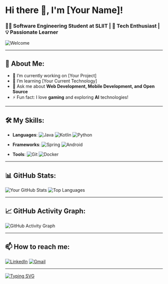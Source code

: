 # Hi there 👋, I'm [Your Name]!
### 👨‍💻 Software Engineering Student at SLIIT | 👾 Tech Enthusiast | 💡 Passionate Learner

![Welcome](https://raw.githubusercontent.com/yourusername/your-repo/main/welcome.gif)

---

## 🚀 About Me:
- 🔭 I’m currently working on [Your Project]
- 🌱 I’m learning [Your Current Technology]
- 💬 Ask me about **Web Development, Mobile Development, and Open Source**
- ⚡ Fun fact: I love **gaming** and exploring **AI** technologies!

---

## 🛠️ My Skills:
- **Languages**: 
  ![Java](https://img.shields.io/badge/Java-ED8B00?style=for-the-badge&logo=java&logoColor=white)
  ![Kotlin](https://img.shields.io/badge/Kotlin-0095D5?style=for-the-badge&logo=kotlin&logoColor=white)
  ![Python](https://img.shields.io/badge/Python-3776AB?style=for-the-badge&logo=python&logoColor=white)
  
- **Frameworks**: 
  ![Spring](https://img.shields.io/badge/Spring-6DB33F?style=for-the-badge&logo=spring&logoColor=white)
  ![Android](https://img.shields.io/badge/Android-3DDC84?style=for-the-badge&logo=android&logoColor=white)
  
- **Tools**: 
  ![Git](https://img.shields.io/badge/Git-F05032?style=for-the-badge&logo=git&logoColor=white)
  ![Docker](https://img.shields.io/badge/Docker-2496ED?style=for-the-badge&logo=docker&logoColor=white)
  
---

## 📊 GitHub Stats:
![Your GitHub Stats](https://github-readme-stats.vercel.app/api?username=yourusername&show_icons=true&theme=radical)
![Top Languages](https://github-readme-stats.vercel.app/api/top-langs/?username=yourusername&layout=compact&theme=radical)

---

## 📈 GitHub Activity Graph:
![GitHub Activity Graph](https://github-readme-activity-graph.vercel.app/graph?username=yourusername&theme=github)

---

## 📫 How to reach me:
[![LinkedIn](https://img.shields.io/badge/LinkedIn-blue?style=for-the-badge&logo=linkedin)](https://linkedin.com/in/yourprofile) 
[![Gmail](https://img.shields.io/badge/Email-red?style=for-the-badge&logo=gmail&logoColor=white)](mailto:youremail@gmail.com)

---

[![Typing SVG](https://readme-typing-svg.herokuapp.com/?lines=Hello,+I+am+YourName;Software+Engineer;Open+Source+Contributor)](https://git.io/typing-svg)

